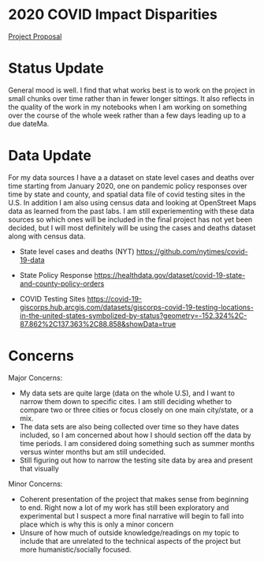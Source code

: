 # 2020 COVID Impact Disparities 

[Project Proposal](https://github.com/annalisegtz/Class-Project/blob/main/Group%20Assignments/readme.md) 

# Status Update

General mood is well. I find that what works best is to work on the project in small chunks over time rather than in fewer longer sittings. It also reflects in 
the quality of the work in my notebooks when I am working on something over the course of the whole week rather than a few days leading up to a due dateMa. 

# Data Update

For my data sources I have a a dataset on state level cases and deaths over time starting from January 2020, one on pandemic policy responses over time by state 
and county, and spatial data file of covid testing sites in the U.S. In addition I am also using census data and looking at OpenStreet Maps data as learned from 
the past labs. I am still experiementing with these data sources so which ones will be included in the final project has not yet been decided, but I will most 
definitely will be using the cases and deaths dataset along with census data.  

- State level cases and deaths (NYT) https://github.com/nytimes/covid-19-data

- State Policy Response https://healthdata.gov/dataset/covid-19-state-and-county-policy-orders

- COVID Testing Sites https://covid-19-giscorps.hub.arcgis.com/datasets/giscorps-covid-19-testing-locations-in-the-united-states-symbolized-by-status?geometry=-152.324%2C-87.862%2C137.363%2C88.858&showData=true

# Concerns

Major Concerns: 
- My data sets are quite large (data on the whole U.S), and I want to narrow them down to specific cites. I am still deciding whether to compare two or three cities or focus closely on one main city/state, or a mix.
- The data sets are also being collected over time so they have dates included, so I am concerned about how I should section off the data by time periods. I am considered doing something such as summer months versus winter months but am still undecided. 
- Still figuring out how to narrow the testing site data by area and present that visually 

Minor Concerns: 
- Coherent presentation of the project that makes sense from beginning to end. Right now a lot of my work has still been exploratory and experimental but I suspect a more final narrative will begin to fall into place which is why this is only a minor concern
- Unsure of how much of outside knowledge/readings on my topic to include that are unrelated to the technical aspects of the project but more humanistic/socially focused.  
